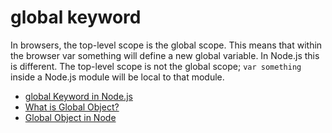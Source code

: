 # global keyword

In browsers, the top-level scope is the global scope. This means that within the browser var something will define a new global variable. In Node.js this is different. The top-level scope is not the global scope; `var something` inside a Node.js module will be local to that module.

- [global Keyword in Node.js](https://nodejs.org/api/globals.html#global)
- [What is Global Object?](https://www.youtube.com/watch?v=jn8PZNBmKm0)
- [Global Object in Node](https://www.youtube.com/watch?v=PY-AycMkEAg)